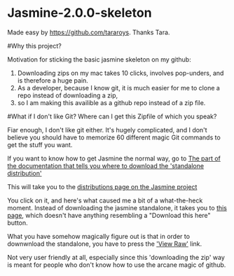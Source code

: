 Jasmine-2.0.0-skeleton
======================



Made easy by https://github.com/tararoys. Thanks Tara.

#Why this project?

Motivation for sticking the basic jasmine skeleton on my github:

1. Downloading zips on my mac takes 10 clicks, involves pop-unders, and is therefore a huge pain.
2. As a developer, because I know git, it is much easier for me to clone a repo instead of downloading a zip,
3. so I am making this availible as  a github repo instead of a zip file.


#What if I don't like Git? Where can I get this Zipfile of which you speak?

Fiar enough, I don't like git either.  It's hugely complicated, and I don't believe you should have to memorize 60 different magic Git commands to get the stuff you want.

If you want to know how to get Jasmine the normal way, go to [The part of the documentation that tells you where to download the 'standalone distribution'](
http://jasmine.github.io/2.0/introduction.html#standalone-distribution)

This will take you to the [distributions page on the Jasmine project](https://github.com/pivotal/jasmine/tree/master/dist)

You click on it, and here's what caused me a bit of a what-the-heck moment.  Instead of downloading the jasmine standalone, it takes you to [this page](https://github.com/pivotal/jasmine/blob/master/dist/jasmine-standalone-2.0.0.zip
), which doesn't have anything resembling a "Download this here" button.

What you have somehow magically figure out is that in order to downwnload the standalone, you have to press the ['View Raw'](/pivotal/jasmine/blob/master/dist/jasmine-standalone-2.0.0.zip?raw=true) link.


Not very user friendly at all, especially since this 'downloading the zip' way is meant for people who don't know how to use the arcane magic of github.
